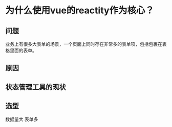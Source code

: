 # 为什么使用vue的reactity作为核心？
## 问题
业务上有很多大表单的场景，一个页面上同时存在非常多的表单项，包括包裹在表格里面的表单。
## 原因

## 状态管理工具的现状

## 选型
数据量大
表单多
